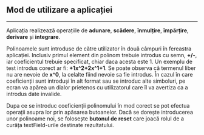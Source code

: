## Mod de utilizare a aplicației 

---

Aplicația realizează operațiile de **adunare**, **scădere**, **înmulțire**, **împărțire**, **derivare** și **integrare**. 

Polinoamele sunt introduse de către utilizator în două câmpuri în fereastra aplicației.  Inclusiv primul element din polinom trebuie introdus cu semn, **+/-**, iar coeficientul trebuie specificat, chiar daca acesta este 1. 
Un exemplu de test introdus corect ar fi: **+1x^2+2x^1+1**. Se poate observa că termenul liber nu are nevoie de **x^0**, la celalte fiind nevoie sa fie introdus. În cazul în care coeficienții sunt introduși în alt format sau se introduc alte simboluri, pe ecran va apărea un dialor prietenos cu utilizatorul care îl va avertiza ca a introdus date invalide.

Dupa ce se introduc coeficienții polinomului în mod corect se pot efectua operații asupra lor prin apăsarea butoanelor. 
Dacă se dorește introducerea unor polinoame noi, se folosește **butonul de reset** care joacă rolul de a curăța textField-urile destinate rezultatului. 
